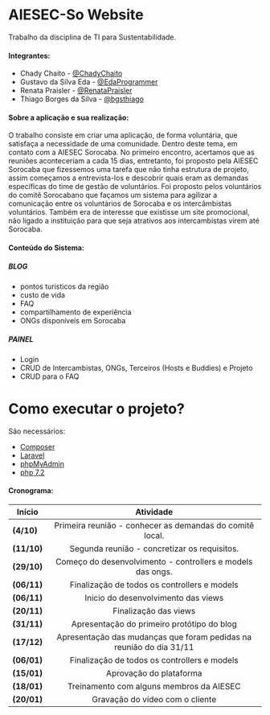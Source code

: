 # AIESEC-So Website

Trabalho da disciplina de TI para Sustentabilidade.

#### Integrantes:
- Chady Chaito - [@ChadyChaito](https://github.com/chadychaito)
- Gustavo da Silva Eda - [@EdaProgrammer](https://github.com/EdaProgrammer)
- Renata Praisler - [@RenataPraisler](https://github.com/RenataPraisler)
- Thiago Borges da Silva - [@bgsthiago](https://github.com/bgsthiago)


#### Sobre a aplicação e sua realização:
O trabalho consiste em criar uma aplicação, de forma voluntária, que satisfaça a necessidade de uma comunidade. Dentro deste tema,
em contato com a AIESEC Sorocaba.
No primeiro encontro, acertamos que as reuniões aconteceriam a cada 15 dias, entretanto, foi proposto pela AIESEC Sorocaba que fizessemos uma tarefa que não tinha estrutura de projeto, assim começamos a entrevista-los e descobrir quais eram as demandas específicas do time de gestão de voluntários.
Foi proposto pelos voluntários do comitê Sorocabano que façamos um sistema para agilizar a comunicação entre
os voluntários de Sorocaba e os intercâmbistas voluntários. Também era de interesse que existisse um site promocional, não ligado a instituição para que seja atrativos aos intercambistas virem até Sorocaba.

#### Conteúdo do Sistema:

##### BLOG
* pontos turisticos da região
* custo de vida
* FAQ
* compartilhamento de experiência
* ONGs disponíveis em Sorocaba

##### PAINEL
* Login
* CRUD de Intercambistas, ONGs, Terceiros (Hosts e Buddies) e Projeto
* CRUD para o FAQ

# Como executar o projeto?
São necessários:
- [Composer](https://getcomposer.org/) 
- [Laravel](https://laravel.com/)
- [phpMyAdmin](https://www.phpmyadmin.net/)
- [php 7.2](http://php.net/downloads.php)

#### Cronograma:

|Início |Atividade |
| ----------------------------------|:----------:|
|**(4/10)**|Primeira reunião - conhecer as demandas do comitê local.|
|**(11/10)**|Segunda reunião - concretizar os requisitos.|
|**(29/10)**|Começo do desenvolvimento - controllers e models das ongs.|
|**(06/11)**|Finalização de todos os controllers e models|
|**(06/11)**|Inicio do desenvolvimento das views|
|**(20/11)**|Finalização das views|
|**(31/11)**|Apresentação do primeiro protótipo do blog|
|**(17/12)**|Apresentação das mudanças que foram pedidas na reunião do dia 31/11|
|**(06/01)**|Finalização de todos os controllers e models|
|**(15/01)**|Aprovação do plataforma|
|**(18/01)**|Treinamento com alguns membros da AIESEC|
|**(20/01)**|Gravação do vídeo com o cliente|

